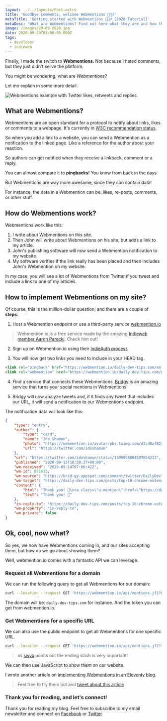 ```yaml
---
layout: ../../layouts/Post.astro
title: 'Goodbye comments, welcome Webmentions 🙋🏼‍♂️'
metaTitle: 'Getting started with Webmentions 🙋🏼‍♂️ [2020 Tutorial]'
metaDesc: 'What are Webmentions? Find out here what they are and how the Webmentions protocol works. With code examples.'
image: /images/20-09-2020.jpg
date: 2020-09-20T03:00:00.000Z
tags:
  - developer
  - indieweb
---
```

Finally, I made the switch to **Webmentions**. Not because I hated comments, but they just didn't serve the platform.

You might be wondering, what are *Webmentions*?

Let me explain in some more detail.

![Webmentions example with Twitter likes, retweets and replies](https://cdn.hashnode.com/res/hashnode/image/upload/v1600193851422/Xtv6JXvZ-.png)

## What are Webmentions?

Webmentions are an open standard for a protocol to notify about links, likes or comments to a webpage. It's currently in [W3C recommendation status](https://www.w3.org/TR/webmention/).

So when you add a link to a website, you can send a Webmention as a notification to the linked page. Like a reference for the author about your reaction.

So authors can get notified when they receive a linkback, comment or a reply.

You can almost compare it to **pingbacks**! You know from back in the days.

But Webmentions are way more awesome, since they can contain data!

For instance, the data in a Webmention can be: likes, re-posts, comments, or other stuff.

## How do Webmentions work?

Webmentions work like this:

1. I write about Webmentions on this site.
2. Then John will write about Webmentions on his site, but adds a link to my article.
3. John's publishing software will now send a Webmention notification to my website.
4. My software verifies if the link really has been placed and then includes John's Webmention on my website.

In my case, you will see a lot of Webmentions from Twitter if you tweet and include a link to one of my articles.

## How to implement Webmentions on my site?

Of course, this is the million-dollar question, and there are a couple of **steps**:

1. Host a Webmention endpoint or use a third-party service [webmention.io](https://webmention.io/)

> Webmention.io is a free service made by the amazing [Indieweb member Aaron Parecki](https://aaronparecki.com/). Check him out! 

2. Sign up on Webmention.io using their [IndieAuth process](https://indieauth.com/)

3. You will now get two links you need to include in your HEAD tag.

```html
<link rel="pingback" href="https://webmention.io/daily-dev-tips.com/xmlrpc">
<link rel="webmention" href="https://webmention.io/daily-dev-tips.com/webmention">
```

4. Find a service that connects these Webmentions. [Bridgy](https://brid.gy/) is an amazing service that turns your social mentions in Webmentions!

5. Bridgy will now analyze tweets and, if it finds any tweet that includes our URL, it will send a notification to our Webmentions endpoint. 

The notification data will look like this:

```json
{
	"type": "entry",
	"author": {
		"type": "card",
		"name": "Ido Shamun",
		"photo": "https://webmention.io/avatar/pbs.twimg.com/d3cd0af823ba866fc0438b06151ace371d762e07bc61536fe895e7f4aca6520d.jpg",
		"url": "https://twitter.com/idoshamun"
	},
	"url": "https://twitter.com/idoshamun/status/1305098804597854213",
	"published": "2020-09-13T10:59:37+00:00",
	"wm-received": "2020-09-14T07:00:42Z",
	"wm-id": 851613,
	"wm-source": "https://brid-gy.appspot.com/comment/twitter/DailyDevTips1/1305027118166937600/1305098804597854213",
	"wm-target": "https://daily-dev-tips.com/posts/top-10-chrome-extensions-for-developers/",
	"content": {
		"html": "Thank you! 🤩\n<a class=\"u-mention\" href=\"https://daily-dev-tips.com/\"></a>\n<a class=\"u-mention\" href=\"https://twitter.com/DailyDevTips1\"></a>",
		"text": "Thank you! 🤩"
	},
	"in-reply-to": "https://daily-dev-tips.com/posts/top-10-chrome-extensions-for-developers/",
	"wm-property": "in-reply-to",
	"wm-private": false
}
```

## Ok, cool, now what?

So yes, we now have Webmentions coming in, and our sites accepting them, but how do we go about showing them?

Well, webmention.io comes with a fantastic API we can leverage.

### Request all Webmentions for a domain

We can run the following query to get all Webmentions for our domain:

```bash
curl --location --request GET 'https://webmention.io/api/mentions.jf2?domain={DOMAIN}&token={TOKEN}'
```

The domain will be: `daily-dev-tips.com` for instance. And the token you can get from webmention.io.

### Get Webmentions for a specific URL

We can also use the public endpoint to get all Webmentions for one specific URL.

```bash
curl --location --request GET 'https://webmention.io/api/mentions.jf2?target=https://daily-dev-tips.com/posts/getting-started-with-the-html-canvas/'
```

> as [swyx](http://swyx.io/writing/clientside-webmentions) points out the ending slash is very important!

We can then use JavaScript to show them on our website.

I wrote another article on [implementing Webmentions in an Eleventy blog](https://daily-dev-tips.com/posts/implementing-webmentions-on-a-11ty-blog/).

> Feel free to try them out and <a href="https://twitter.com/intent/tweet/?text=Chris%20wrote%20this%20amazing%20article%20https://daily-dev-tips.com/posts/goodbye-comments-welcome-webmentions/" target="_blank" rel="noopener noreferrer">tweet about this article</a>

### Thank you for reading, and let's connect!

Thank you for reading my blog. Feel free to subscribe to my email newsletter and connect on [Facebook](https://www.facebook.com/DailyDevTipsBlog) or [Twitter](https://twitter.com/DailyDevTips1)
